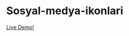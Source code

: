 # Sosyal-medya-ikonlari
<a target="_blank" href="https://suleymangurbuz.ml/sosyal-medya-ikonlari/">Live Demo!</a>
